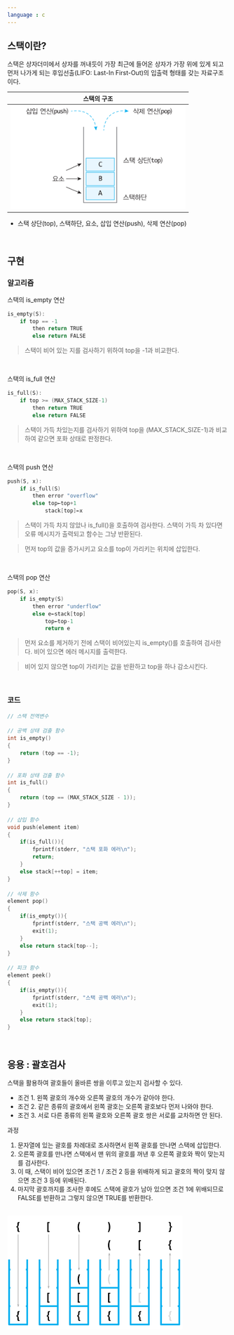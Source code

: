 ```yaml
---
language : c
---
```


## 스택이란?

스택은 상자더미에서 상자를 꺼내듯이 가장 최근에 들어온 상자가 가장 위에 있게 되고 <br>
먼저 나가게 되는 후입선출(LIFO: Last-In First-Out)의 입출력 형태를 갖는 자료구조이다.

| 스택의 구조 |
| :-: |
| <img src="../image/자료구조/stack_structure.png" alt="HTML" width="400px"/> |

* 스택 상단(top), 스택하단, 요소, 삽입 연산(push), 삭제 연산(pop)

<br>

## 구현

### 알고리즘

스택의 is_empty 연산
```c
is_empty(S):
    if top == -1
        then return TRUE
        else return FALSE
```

> 스택이 비어 있는 지를 검사하기 위하여 top을 -1과 비교한다.

<br>

스택의 is_full 연산
```c
is_full(S):
    if top >= (MAX_STACK_SIZE-1)
        then return TRUE
        else return FALSE
```

> 스택이 가득 차있는지를 검사하기 위하여 top을 (MAX_STACK_SIZE-1)과 비교하여 같으면 포화 상태로 판정한다.

<br>

스택의 push 연산
```c
push(S, x):
    if is_full(S)
        then error "overflow"
        else top←top+1
            stack[top]←x
```

> 스택이 가득 차지 않았나 is_full()을 호출하여 검사한다. 스택이 가득 차 있다면 오류 메시지가 출력되고 함수는 그냥 반환된다.

> 먼저 top의 값을 증가시키고 요소를 top이 가리키는 위치에 삽입한다.

<br>

스택의 pop 연산
```c
pop(S, x):
    if is_empty(S)
        then error "underflow"
        else e←stack[top]
            top←top-1
            return e
```

> 먼저 요소를 제거하기 전에 스택이 비어있는지 is_empty()를 호출하여 검사한다. 비어 있으면 에러 메시지를 출력한다.

> 비어 있지 않으면 top이 가리키는 값을 반환하고 top을 하나 감소시킨다.

<br>

### 코드

```c
// 스택 전역변수

// 공백 상태 검출 함수
int is_empty()
{
    return (top == -1);
}

// 포화 상태 검출 함수
int is_full()
{
    return (top == (MAX_STACK_SIZE - 1));
}

// 삽입 함수
void push(element item)
{
    if(is_full()){
        fprintf(stderr, "스택 포화 에러\n");
        return;
    }
    else stack[++top] = item;
}

// 삭제 함수
element pop()
{
    if(is_empty()){
        fprintf(stderr, "스택 공백 에러\n");
        exit(1);
    }
    else return stack[top--];
}

// 피크 함수
element peek()
{
    if(is_empty()){
        fprintf(stderr, "스택 공백 에러\n");
        exit(1);
    }
    else return stack[top];
}
```

<br>

## 응용 : 괄호검사

스택을 활용하여 괄호들이 올바른 쌍을 이루고 있는지 검사할 수 있다.

* 조건 1. 왼쪽 괄호의 개수와 오른쪽 괄호의 개수가 같아야 한다.
* 조건 2. 같은 종류의 괄호에서 왼쪽 괄호는 오른쪽 괄호보다 먼저 나와야 한다.
* 조건 3. 서로 다른 종류의 왼쪽 괄호와 오른쪽 괄호 쌍은 서로를 교차하면 안 된다.

과정

1. 문자열에 있는 괄호를 차례대로 조사하면서 왼쪽 괄호를 만나면 스택에 삽입한다.
2. 오른쪽 괄호를 만나면 스택에서 맨 위의 괄호를 꺼낸 후 오른쪽 괄호와 짝이 맞는지를 검사한다.
3. 이 때, 스택이 비어 있으면 조건 1 / 조건 2 등을 위배하게 되고 괄호의 짝이 맞지 않으면 조건 3 등에 위배된다.
4. 마지막 괄호까지를 조사한 후에도 스택에 괄호가 남아 있으면 조건 1에 위배되므로 FALSE를 반환하고 그렇지 않으면 TRUE를 반환한다.

<br>

<img src="../image/자료구조/stack_parentheses_check.png" alt="HTML" width="400px"/>